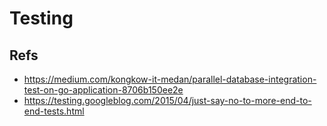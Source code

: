 # Testing






## Refs

* https://medium.com/kongkow-it-medan/parallel-database-integration-test-on-go-application-8706b150ee2e
* https://testing.googleblog.com/2015/04/just-say-no-to-more-end-to-end-tests.html





